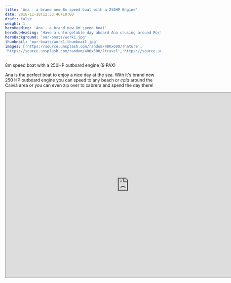 ```yaml
---
title: 'Ana - a brand new 8m speed boat with a 250HP Engine'
date: 2018-11-18T12:33:46+10:00
draft: false
weight: 1
heroHeading: 'Ana - a brand new 8m speed boat'
heroSubHeading: 'Have a unforgetable day aboard Ana crusing around Portals, the best part of Mallorca.'
heroBackground: 'our-boats/work1.jpg'
thumbnail: 'our-boats/work1-thumbnail.jpg'
images: ['https://source.unsplash.com/random/400x600/?nature', 
'https://source.unsplash.com/random/400x300/?travel','https://source.unsplash.com/random/400x300/?architecture','https://source.unsplash.com/random/400x600/?buildings','https://source.unsplash.com/random/400x300/?city','https://source.unsplash.com/random/400x600/?business']
---
```


8m speed boat with a 250HP outboard engine (9 PAX)

Ana is the perfect boat to enjoy a nice day at the sea. With it's brand new 250 HP outboard engine you can speed to any beach or _cala_ around the Calvià area or you can even zip over to cabrera and spend the day there!

<iframe src="https://calendar.google.com/calendar/embed?height=600&wkst=1&bgcolor=%23ffffff&ctz=Europe%2FMadrid&title=Ana&mode=MONTH&showPrint=0&showTabs=0&showCalendars=0&showTz=0&showDate=1&showNav=1&showTitle=1&src=dnZkbHZoM242dGhidTZydXU0N2pobW1tYTBAZ3JvdXAuY2FsZW5kYXIuZ29vZ2xlLmNvbQ&color=%23E4C441" style="border:solid 1px #777" width="800" height="600" frameborder="0" scrolling="no"></iframe>